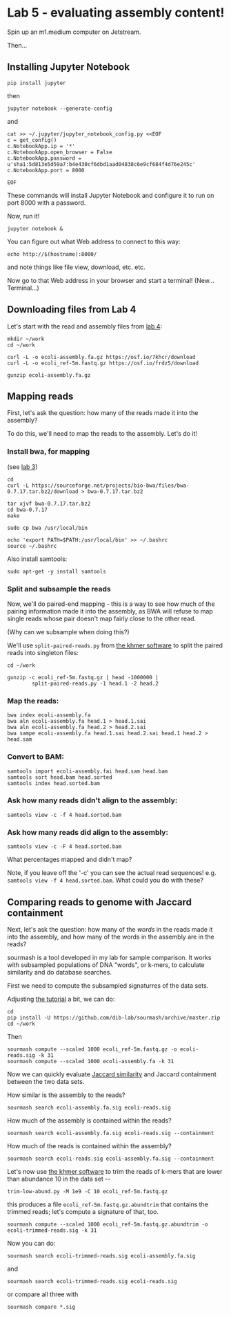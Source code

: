 # Lab 5 - evaluating assembly content!

Spin up an m1.medium computer on Jetstream.

Then...

## Installing Jupyter Notebook

```
pip install jupyter
```

then

```
jupyter notebook --generate-config
```

and

```
cat >> ~/.jupyter/jupyter_notebook_config.py <<EOF
c = get_config()
c.NotebookApp.ip = '*'
c.NotebookApp.open_browser = False
c.NotebookApp.password = u'sha1:5d813e5d59a7:b4e430cf6dbd1aad04838c6e9cf684f4d76e245c'
c.NotebookApp.port = 8000

EOF
```

These commands will install Jupyter Notebook and configure it to run on
port 8000 with a password.

Now, run it!

```
jupyter notebook &
```

You can figure out what Web address to connect to this way:
```
echo http://$(hostname):8000/
```

and note things like file view, download, etc. etc.

Now go to that Web address in your browser and start a terminal!
(New... Terminal...)

## Downloading files from Lab 4

Let's start with the read and assembly files from [lab 4](https://github.com/ngs-docs/2018-ggg201b/tree/master/lab4-assembly):

```
mkdir ~/work
cd ~/work

curl -L -o ecoli-assembly.fa.gz https://osf.io/7khcr/download
curl -L -o ecoli_ref-5m.fastq.gz https://osf.io/frdz5/download

gunzip ecoli-assembly.fa.gz
```

## Mapping reads

First, let's ask the question: how many of the reads made it into the
assembly?

To do this, we'll need to map the reads to the assembly. Let's do it!

### Install bwa, for mapping

(see [lab 3](https://github.com/ngs-docs/2018-ggg201b/tree/master/lab3-mapping-2))

```
cd
curl -L https://sourceforge.net/projects/bio-bwa/files/bwa-0.7.17.tar.bz2/download > bwa-0.7.17.tar.bz2

tar xjvf bwa-0.7.17.tar.bz2
cd bwa-0.7.17
make

sudo cp bwa /usr/local/bin
        
echo 'export PATH=$PATH:/usr/local/bin' >> ~/.bashrc
source ~/.bashrc
```

Also install samtools:

```
sudo apt-get -y install samtools
```

### Split and subsample the reads

Now, we'll do paired-end mapping - this is a way to see how much of the
pairing information made it into the assembly, as BWA will refuse to
map single reads whose pair doesn't map fairly close to the other read.

(Why can we subsample when doing this?)

We'll use `split-paired-reads.py` from 
[the khmer software](https://khmer.readthedocs.io/en/v2.1.1/) to 
split the paired reads into singleton files:

```
cd ~/work

gunzip -c ecoli_ref-5m.fastq.gz | head -1000000 | 
        split-paired-reads.py -1 head.1 -2 head.2 
```
             
### Map the reads:

```
bwa index ecoli-assembly.fa 
bwa aln ecoli-assembly.fa head.1 > head.1.sai 
bwa aln ecoli-assembly.fa head.2 > head.2.sai 
bwa sampe ecoli-assembly.fa head.1.sai head.2.sai head.1 head.2 > head.sam
```
        
### Convert to BAM:

```
samtools import ecoli-assembly.fai head.sam head.bam
samtools sort head.bam head.sorted
samtools index head.sorted.bam
```

### Ask how many reads didn't align to the assembly:

```
samtools view -c -f 4 head.sorted.bam
```

### Ask how many reads **did** align to the assembly:

```
samtools view -c -F 4 head.sorted.bam
```

What percentages mapped and didn't map?

Note, if you leave off the '-c' you can see the actual read sequences!
e.g. `samtools view -f 4 head.sorted.bam`. What could you do with
these?

## Comparing reads to genome with Jaccard containment

Next, let's ask the question: how many of the *words* in the
reads made it into the assembly, and how many of the words in the
assembly are in the reads?

sourmash is a tool developed in my lab for sample comparison. It works
with subsampled populations of DNA "words", or k-mers, to calculate
similarity and do database searches.

First we need to compute the subsampled signaturres of the data sets.

Adjusting [the tutorial](https://sourmash.readthedocs.io/en/latest/tutorials.html) a bit, we can do:

```
cd
pip install -U https://github.com/dib-lab/sourmash/archive/master.zip
cd ~/work
```

Then

```
sourmash compute --scaled 1000 ecoli_ref-5m.fastq.gz -o ecoli-reads.sig -k 31
sourmash compute --scaled 1000 ecoli-assembly.fa -k 31
```

Now we can quickly evaluate
[Jaccard similarity](https://en.wikipedia.org/wiki/Jaccard_index) and
Jaccard containment between the two data sets.

How similar is the assembly to the reads?

```
sourmash search ecoli-assembly.fa.sig ecoli-reads.sig
```

How much of the assembly is contained within the reads?

```
sourmash search ecoli-assembly.fa.sig ecoli-reads.sig --containment
```

How much of the reads is contained within the assembly?
```
sourmash search ecoli-reads.sig ecoli-assembly.fa.sig --containment
```

Let's now use
[the khmer software](https://khmer.readthedocs.io/en/v2.1.1/) to trim
the reads of k-mers that are lower than abundance 10 in the data set --

```
trim-low-abund.py -M 1e9 -C 10 ecoli_ref-5m.fastq.gz
```

this produces a file `ecoli_ref-5m.fastq.gz.abundtrim` that contains the
trimmed reads; let's compute a signature of that, too.

```
sourmash compute --scaled 1000 ecoli_ref-5m.fastq.gz.abundtrim -o ecoli-trimmed-reads.sig -k 31
```

Now you can do:

```
sourmash search ecoli-trimmed-reads.sig ecoli-assembly.fa.sig
```

and

```
sourmash search ecoli-trimmed-reads.sig ecoli-reads.sig
```

or compare all three with

```
sourmash compare *.sig
```

